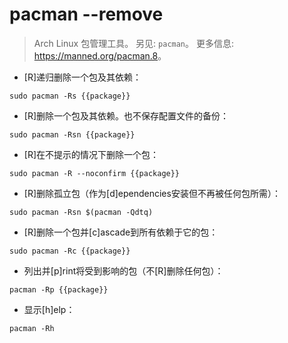 # pacman --remove

> Arch Linux 包管理工具。
> 另见: `pacman`。
> 更多信息: <https://manned.org/pacman.8>。

- [R]递归删除一个包及其依赖：

`sudo pacman -Rs {{package}}`

- [R]删除一个包及其依赖。也不保存配置文件的备份：

`sudo pacman -Rsn {{package}}`

- [R]在不提示的情况下删除一个包：

`sudo pacman -R --noconfirm {{package}}`

- [R]删除孤立包（作为[d]ependencies安装但不再被任何包所需）：

`sudo pacman -Rsn $(pacman -Qdtq)`

- [R]删除一个包并[c]ascade到所有依赖于它的包：

`sudo pacman -Rc {{package}}`

- 列出并[p]rint将受到影响的包（不[R]删除任何包）：

`pacman -Rp {{package}}`

- 显示[h]elp：

`pacman -Rh`